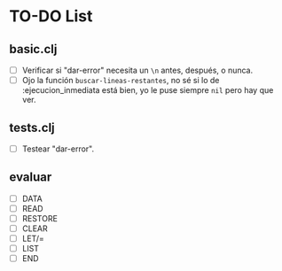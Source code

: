 # TO-DO List

## basic.clj
- [ ] Verificar si "dar-error" necesita un `\n` antes, después, o nunca.
- [ ] Ojo la función `buscar-lineas-restantes`, no sé si lo de :ejecucion_inmediata está bien, yo le puse siempre `nil` pero hay que ver.

## tests.clj
- [ ] Testear "dar-error". 

## evaluar
- [ ] DATA
- [ ] READ
- [ ] RESTORE
- [ ] CLEAR
- [ ] LET/=
- [ ] LIST
- [ ] END
